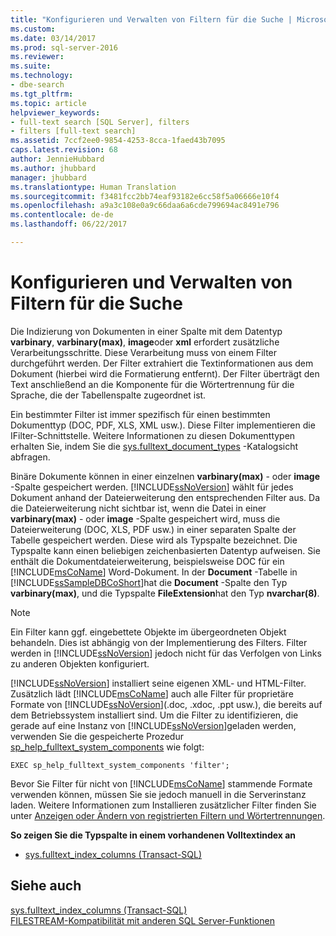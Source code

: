 ```yaml
---
title: "Konfigurieren und Verwalten von Filtern für die Suche | Microsoft-Dokumentation"
ms.custom: 
ms.date: 03/14/2017
ms.prod: sql-server-2016
ms.reviewer: 
ms.suite: 
ms.technology:
- dbe-search
ms.tgt_pltfrm: 
ms.topic: article
helpviewer_keywords:
- full-text search [SQL Server], filters
- filters [full-text search]
ms.assetid: 7ccf2ee0-9854-4253-8cca-1faed43b7095
caps.latest.revision: 68
author: JennieHubbard
ms.author: jhubbard
manager: jhubbard
ms.translationtype: Human Translation
ms.sourcegitcommit: f3481fcc2bb74eaf93182e6cc58f5a06666e10f4
ms.openlocfilehash: a9a3c108e0a9c66daa6a6cde799694ac8491e796
ms.contentlocale: de-de
ms.lasthandoff: 06/22/2017

---
```

# <a name="configure-and-manage-filters-for-search"></a>Konfigurieren und Verwalten von Filtern für die Suche
  Die Indizierung von Dokumenten in einer Spalte mit dem Datentyp **varbinary**, **varbinary(max)**, **image**oder **xml** erfordert zusätzliche Verarbeitungsschritte. Diese Verarbeitung muss von einem Filter durchgeführt werden. Der Filter extrahiert die Textinformationen aus dem Dokument (hierbei wird die Formatierung entfernt). Der Filter überträgt den Text anschließend an die Komponente für die Wörtertrennung für die Sprache, die der Tabellenspalte zugeordnet ist.  
  
 Ein bestimmter Filter ist immer spezifisch für einen bestimmten Dokumenttyp (DOC, PDF, XLS, XML usw.). Diese Filter implementieren die IFilter-Schnittstelle. Weitere Informationen zu diesen Dokumenttypen erhalten Sie, indem Sie die [sys.fulltext_document_types](../../relational-databases/system-catalog-views/sys-fulltext-document-types-transact-sql.md) -Katalogsicht abfragen.  
  
 Binäre Dokumente können in einer einzelnen **varbinary(max)** - oder **image** -Spalte gespeichert werden. [!INCLUDE[ssNoVersion](../../includes/ssnoversion-md.md)] wählt für jedes Dokument anhand der Dateierweiterung den entsprechenden Filter aus. Da die Dateierweiterung nicht sichtbar ist, wenn die Datei in einer **varbinary(max)** - oder **image** -Spalte gespeichert wird, muss die Dateierweiterung (DOC, XLS, PDF usw.) in einer separaten Spalte der Tabelle gespeichert werden. Diese wird als Typspalte bezeichnet. Die Typspalte kann einen beliebigen zeichenbasierten Datentyp aufweisen. Sie enthält die Dokumentdateierweiterung, beispielsweise DOC für ein [!INCLUDE[msCoName](../../includes/msconame-md.md)] Word-Dokument. In der **Document** -Tabelle in [!INCLUDE[ssSampleDBCoShort](../../includes/sssampledbcoshort-md.md)]hat die **Document** -Spalte den Typ **varbinary(max)**, und die Typspalte **FileExtension**hat den Typ **nvarchar(8)**.  
  
> [!NOTE]  
>  Ein Filter kann ggf. eingebettete Objekte im übergeordneten Objekt behandeln. Dies ist abhängig von der Implementierung des Filters. Filter werden in [!INCLUDE[ssNoVersion](../../includes/ssnoversion-md.md)] jedoch nicht für das Verfolgen von Links zu anderen Objekten konfiguriert.  
  
 [!INCLUDE[ssNoVersion](../../includes/ssnoversion-md.md)] installiert seine eigenen XML- und HTML-Filter. Zusätzlich lädt [!INCLUDE[msCoName](../../includes/msconame-md.md)] auch alle Filter für proprietäre Formate von  [!INCLUDE[ssNoVersion](../../includes/ssnoversion-md.md)](.doc, .xdoc, .ppt usw.), die bereits auf dem Betriebssystem installiert sind. Um die Filter zu identifizieren, die gerade auf eine Instanz von [!INCLUDE[ssNoVersion](../../includes/ssnoversion-md.md)]geladen werden, verwenden Sie die gespeicherte Prozedur [sp_help_fulltext_system_components](../../relational-databases/system-stored-procedures/sp-help-fulltext-system-components-transact-sql.md) wie folgt:  
  
```  
EXEC sp_help_fulltext_system_components 'filter';   
```  
  
 Bevor Sie Filter für nicht von [!INCLUDE[msCoName](../../includes/msconame-md.md)] stammende Formate verwenden können, müssen Sie sie jedoch manuell in die Serverinstanz laden. Weitere Informationen zum Installieren zusätzlicher Filter finden Sie unter [Anzeigen oder Ändern von registrierten Filtern und Wörtertrennungen](../../relational-databases/search/view-or-change-registered-filters-and-word-breakers.md).  
  
 **So zeigen Sie die Typspalte in einem vorhandenen Volltextindex an**  
  
-   [sys.fulltext_index_columns &#40;Transact-SQL&#41;](../../relational-databases/system-catalog-views/sys-fulltext-index-columns-transact-sql.md)  
  
## <a name="see-also"></a>Siehe auch  
 [sys.fulltext_index_columns &#40;Transact-SQL&#41;](../../relational-databases/system-catalog-views/sys-fulltext-index-columns-transact-sql.md)   
 [FILESTREAM-Kompatibilität mit anderen SQL Server-Funktionen](../../relational-databases/blob/filestream-compatibility-with-other-sql-server-features.md)  
  
  
